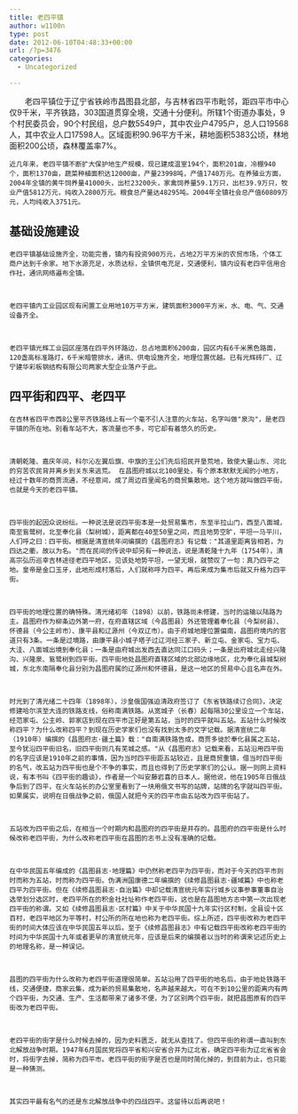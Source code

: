 ```yaml
---
title: 老四平镇
author: w1100n
type: post
date: 2012-06-10T04:48:33+00:00
url: /?p=3476
categories:
  - Uncategorized

---
```

<p id="lemmaTitle-1113566">
  　　老四平镇位于辽宁省铁岭市昌图县北部，与吉林省四平市毗邻，距四平市中心仅9千米，平齐铁路，303国道贯穿全境，交通十分便利。所辖1个街道办事处，9个村民委员会，90个村民组，总户数5549户，其中农业户4795户，总人口19568人，其中农业人口17598人。区域面积90.96平方千米，耕地面积5383公顷，林地面积200公顷，森林覆盖率7%。

<div id="lemmaContent-0">
  
  
    近几年来，老四平镇不断扩大保护地生产规模，现已建成温室194个，面积201亩，冷棚940个，面积1370亩，蔬菜种植面积达12000亩，产量23998吨，产值1740万元。在养殖业方面，2004年全镇的黄牛饲养量41000头，出栏23200头，家禽饲养量59.1万只，出栏39.9万只，牧业产值5812万元，纯收入2800万元。粮食总产量达48295吨。2004年全镇社会总产值60809万元，人均纯收入3751元。
  
  
  
  <h2>
    基础设施建设
  </h2>
  
    老四平镇基础设施齐全，功能完善，镇内有投资900万元，占地2万平方米的农贸市场，个体工商户达到千余家。地下水源充足，水质达标，全镇供电充足，交通便利，镇内设有老四平信用合作社，通讯网络遍布全镇。
  
  
  
    老四平镇内工业园区现有闲置工业用地10万平方米，建筑面积3000平方米，水、电、气、交通设备齐全。
  
  
  
    老四平镇光辉工业园区座落在四平外环路边，总占地面积6200亩，园区内有6千米黑色路面，120盏高标准路灯，6千米暗管排水，通讯、供电设施齐全，地理位置优越。已有光辉砖厂、辽宁建华彩板钢结构有限公司两家大型企业落户于此。
  
  
  
  <h2>
    四平街和四平、老四平
  </h2>
  
    在吉林省四平市西8公里平齐铁路线上有一个毫不引人注意的火车站，名字叫做"泉沟"，是老四平镇的所在地。别看车站不大，客流量也不多，可它却有着悠久的历史。
  
  
  
    清朝乾隆、嘉庆年间，科尔沁左翼后旗、中旗的王公们先后招民开垦荒地，致使大量山东、河北的穷苦农民背井离乡到关东来逃荒。 在昌图府城以北100里处，有个原本默默无闻的小地方，经过十数年的商贾流通，不经意间，成了周边百里闻名的商贸集散地。这个地方就叫做四平街，也就是今天的老四平镇。
  
  
  
    四平街的起因众说纷纭。一种说法是说四平街本是一处贸易集市，东至半拉山门，西至八面城，南至鴜鹭树，北至奉化县（梨树城），距离都在40至50里之间，而且地势空旷，平坦一马平川，人们呼之曰：四平街。根据是清宣统年间编撰的《昌图府志》有记载："其道里距离皆相若，为四达之衢，故以为名。"而在民间的传说中却另有一种说法，说是清乾隆十九年（1754年），清高宗弘历巡幸吉林途径老四平地区，见该处地势平坦，一望无垠，就赞叹了一句：真乃四平之地。皇帝是金口玉牙，此地形成村落后，人们就称呼为四平。再后来成为集市后就又升格为四平街。
  
  
  
    四平街的地理位置的确特殊。清光绪初年（1898）以前，铁路尚未修建，当时的运输以陆路为主。昌图府作为柳条边外第一府，在府直辖区域（今昌图县）外还管理着奉化县（今梨树县）、怀德县（今公主岭市）、康平县和辽源州（今双辽市）。由于府城地理位置偏南，昌图府境内的官道只有3条。一条是过境路，由康平县小城子塔子过辽河经三家子、新立屯、金家屯、宝力屯、大洼、八面城出境到奉化县；一条是由府城出发西去直达同江口码头；一条是出府城北走经兴隆沟、兴隆泉、鴜鹭树到四平街。四平街地处昌图府直辖区域的北部边缘地区，北为奉化县城梨树城，东北东南隔奉化县分别为昌图府属的辽源州和怀德县，是这一地区的贸易中心且名声在外。
  
  
  
    时光到了清光绪二十四年（1898年），沙皇俄国强迫清政府签订了《东省铁路续订合同》，决定修建哈尔滨至大连的铁路支线，俗称南满铁路。从宽城子（长春）起每隔30公里设立一个车站，经范家屯、公主岭、郭家店到现在四平市正好是第五站，当时的四平就叫五站。五站什么时候改称四平？为什么改称四平？到现在历史学家们也没有找到太多的文字记载。据清宣统二年（1910年）编撰的《昌图府志·疆土篇》载："自南满铁路告成，商贾多徙於奉化县属之五站，至今犹沿四平街旧名，旧四平街则几有芜城之感。"从《昌图府志》记载来看，五站沿用四平街的名字应该是1910年之前的事情，因为当时四平街距五站较近，且是商贸重镇，借当时四平街的名气，改五站为四平街也是个不争的事实，而且也得到了历史学家们的公认。据一则网上资料说，有本书叫《四平街的趣谈》，作者是一个叫安藤岩喜的日本人。据他说，他在1905年日俄战争后到了四平，在火车站长的办公室里看到了一块用俄文书写的站牌，站牌的名字就叫四平街。如果属实，说明在日俄战争之前，俄国人就把今天的四平市由五站改为四平街站了。
  
  
  
    五站改为四平街之后，在相当一个时期内和昌图府的四平街是并存的。昌图府的四平街是什么时候改称老四平街，为什么改称老四平街在昌图的志书上没有准确的记载。
  
  
  
    在中华民国五年编成的《昌图县志·地理篇》中仍然称老四平为四平街，而对于今天的四平市则时而称为五站，时而称为四平街。伪满洲国康德二年编撰的《续修昌图县志·疆域篇》中也称老四平为四平街。但在《续修昌图县志·自治篇》中却记载清宣统元年实行城乡议事参事董事自治选举划分选区时，老四平所在的积金社社址称作老四平街，这也是在昌图地方志中第一次出现老四平街的称谓。又如《续修昌图县志·区村篇》中关于中华民国十九年实行区村制，全县设十区百村，老四平地区为平等村，村公所的所在地也称为老四平街。综上所述，四平街改称为老四平街的时间大体应该在中华民国五年以后。至于《续修昌图县志》中有记载四平街改称老四平街的时间为中华民国十九年或者更早的清宣统元年，应该是后来的编撰者以当时的称谓来记述历史上的地理名称，是一种误记。
  
  
  
    昌图的四平街为什么改称为老四平街道理很简单。五站沿用了四平街的地名后，由于地处铁路干线，交通便捷，商家云集，成为新的贸易集散地，名声越来越大。可在不到10公里的距离内有两个四平街，为交通、生产、生活都带来了诸多不便，为了区别两个四平街，就把昌图原有的四平街改为老四平街。
  
  
  
    老四平街的街字是什么时候去掉的，因为史料匮乏，就无从查找了。但四平街的称谓一直叫到东北解放战争时期。1947年6月国民党将四平省和兴安省合并为辽北省，确定四平街为辽北省省会时，将街字去掉，简称为四平市。老四平街的街字是否也是同时简化掉的，到目前为止，也只能是一种猜测。
  
  
  
    其实四平最有名气的还是东北解放战争中的四战四平。这留待以后再说吧！
  
